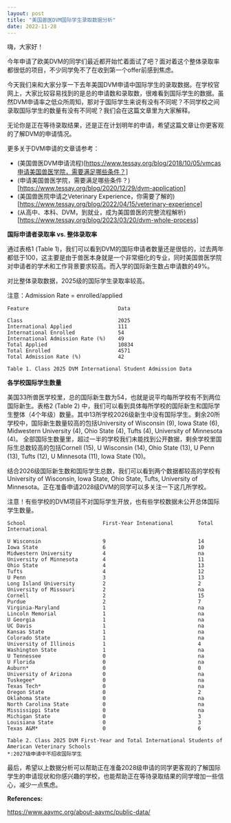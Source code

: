 ```yaml
---
layout: post
title: "美国兽医DVM国际学生录取数据分析"
date: 2022-11-28
---
```

嗨，大家好！

今年申请了欧美DVM的同学们最近都开始忙着面试了吧？面对着这个整体录取率都很低的项目，不少同学免不了在收到第一个offer前感到焦虑。

今天我们来和大家分享一下去年美国DVM申请中国际学生的录取数据。在学校官网上，大家比较容易找到的是总的申请数和录取数，很难看到国际学生的数据。虽然DVM申请率之低众所周知，那对于国际学生来说有没有不同呢？不同学校之间录取国际学生的数量有没有不同呢？我们会在这篇文章里为大家解释。

无论你是正在等待录取结果，还是正在计划明年的申请，希望这篇文章让你更客观的了解DVM的申请情况。

更多关于DVM申请的文章请参考：

+ (美国兽医DVM申请流程)[https://www.tessay.org/blog/2018/10/05/vmcas申请美国兽医学院，需要满足哪些条件？]
+ (申请美国兽医学院，需要满足哪些条件？)[https://www.tessay.org/blog/2020/12/29/dvm-application]
+ (美国兽医院申请之Veterinary Experience，你需要了解的)[https://www.tessay.org/blog/2022/04/15/veterinary-experience]
+ (从高中、本科、DVM，到就业，成为美国兽医的完整流程解析)[https://www.tessay.org/blog/2023/03/20/dvm-whole-process]

**国际申请者录取率 vs. 整体录取率**

通过表格1 (Table 1)，我们可以看到DVM的国际申请者数量还是很低的，过去两年都低于100，这主要是由于兽医本身就是一个非常细化的专业，同时美国兽医学院对申请者的学术和工作背景要求较高。而入学的国际新生数占申请数的49%。

对比整体录取数据，2025级的国际学生录取率较高。

注意：Admission Rate = enrolled/applied

    Feature                             Data     
    
    Class                               2025     
    International Applied               111      
    International Enrolled              54       
    International Admission Rate (%)    49       
    Total Applied                       10834    
    Total Enrolled                      4571     
    Total Admission Rate (%)            42       
    
    Table 1. Class 2025 DVM International Student Admission Data


**各学校国际学生数量**

美国33所兽医学校里，总的国际新生数为54，也就是说平均每所学校有不到两位国际新生。表格2 (Table 2) 中，我们可以看到具体每所学校的国际新生和国际学生整体（4个年级）数量。其中13所学校2026级新生中没有国际学生。剩余20所学校中，国际新生数量较高的包括University of Wisconsin (9), Iowa State (6), Midwestern University (4), Ohio State (4), Tufts (4), University of Minnesota (4)。 全部国际生数量里，超过一半的学校我们未能找到公开数据，剩余学校里国际生总数较高的包括Cornell (15), U Wisconsin (14), Ohio State (13), U Penn (13), Tufts (12), U Minnesota (11), Iowa State (10)。

结合2026级国际新生数和国际学生总数，我们可以看到两个数据都较高的学校有University of  Wisconsin, Iowa State, Ohio State, Tufts, University of Minnesota。正在准备申请2028级DVM的同学可以多关注一下这几所学校。

注意！有些学校的DVM项目不对国际学生开放，也有些学校数据未公开总体国际学生数量。


    School                         First-Year Intenational        Total International            
    
    U Wisconsin                    9                              14                             
    Iowa State                     6                              10                             
    Midwestern University          4                              na                             
    University of Minnesota        4                              11                             
    Ohio State                     4                              13                             
    Tufts                          4                              12                             
    U Penn                         3                              13                             
    Long Island University         2                              2                              
    University of Missouri         2                              na                             
    Cornell                        2                              15                             
    Purdue                         2                              7                              
    Virginia-Maryland              1                              na                             
    Lincoln Memorial               1                              na                             
    U Georgia                      1                              na                             
    UC Davis                       1                              na                             
    Kansas State                   1                              na                             
    Colorado State                 1                              na                             
    University of Illinois         1                              4                              
    Washington State               1                              na                             
    U Tennessee                    0                              na                             
    U Florida                      0                              na                             
    Auburn*                        0                              0                              
    University of Arizona          0                              na                             
    Tuskegee*                      0                              na                             
    Texas Tech*                    0                              na                             
    Oregon State                   0                              2                              
    Oklahoma State                 0                              na                             
    North Carolina State           0                              na                             
    Mississippi State              0                              na                             
    Michigan State                 0                              3                              
    Louisiana State                0                              3                              
    Texas A&M*                     0                              6                              
    
    Table 2. Class 2025 DVM First-Year and Total International Students of American Veterinary Schools 
    *:2027级申请中不招收国际学生


最后，希望以上数据分析可以帮助正在准备2028级申请的同学更客观的了解国际学生的申请现状和你感兴趣的学校，也能帮助正在等待录取结果的同学增加一些信心，减少一点焦虑。


**References:**

https://www.aavmc.org/about-aavmc/public-data/

